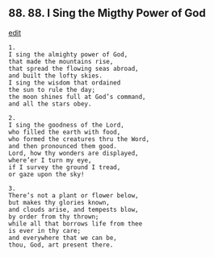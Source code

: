 
## 88.  88. I Sing the Migthy Power of God
[edit](https://docs.google.com/document/d/1I2D_Z_dTbmhgiJAk3IkZialKUsqSBmGi/edit?mode=html)






    1.
    I sing the almighty power of God,
    that made the mountains rise,
    that spread the flowing seas abroad,
    and built the lofty skies.
    I sing the wisdom that ordained
    the sun to rule the day;
    the moon shines full at God’s command,
    and all the stars obey.

    2.
    I sing the goodness of the Lord,
    who filled the earth with food,
    who formed the creatures thru the Word,
    and then pronounced them good.
    Lord, how thy wonders are displayed,
    where’er I turn my eye,
    if I survey the ground I tread,
    or gaze upon the sky!

    3.
    There’s not a plant or flower below,
    but makes thy glories known,
    and clouds arise, and tempests blow,
    by order from thy thrown;
    while all that borrows life from thee
    is ever in thy care;
    and everywhere that we can be,
    thou, God, art present there.
